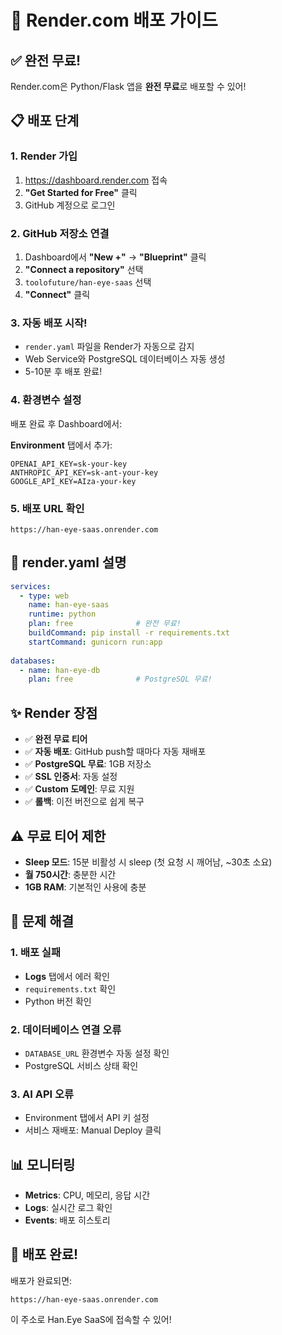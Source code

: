 # 🚀 Render.com 배포 가이드

## ✅ 완전 무료!

Render.com은 Python/Flask 앱을 **완전 무료**로 배포할 수 있어!

## 📋 배포 단계

### 1. Render 가입
1. https://dashboard.render.com 접속
2. **"Get Started for Free"** 클릭
3. GitHub 계정으로 로그인

### 2. GitHub 저장소 연결
1. Dashboard에서 **"New +"** → **"Blueprint"** 클릭
2. **"Connect a repository"** 선택
3. `toolofuture/han-eye-saas` 선택
4. **"Connect"** 클릭

### 3. 자동 배포 시작!
- `render.yaml` 파일을 Render가 자동으로 감지
- Web Service와 PostgreSQL 데이터베이스 자동 생성
- 5-10분 후 배포 완료!

### 4. 환경변수 설정
배포 완료 후 Dashboard에서:

**Environment** 탭에서 추가:
```
OPENAI_API_KEY=sk-your-key
ANTHROPIC_API_KEY=sk-ant-your-key
GOOGLE_API_KEY=AIza-your-key
```

### 5. 배포 URL 확인
```
https://han-eye-saas.onrender.com
```

## 🎯 render.yaml 설명

```yaml
services:
  - type: web
    name: han-eye-saas
    runtime: python
    plan: free              # 완전 무료!
    buildCommand: pip install -r requirements.txt
    startCommand: gunicorn run:app
    
databases:
  - name: han-eye-db
    plan: free              # PostgreSQL 무료!
```

## ✨ Render 장점

- ✅ **완전 무료 티어**
- ✅ **자동 배포**: GitHub push할 때마다 자동 재배포
- ✅ **PostgreSQL 무료**: 1GB 저장소
- ✅ **SSL 인증서**: 자동 설정
- ✅ **Custom 도메인**: 무료 지원
- ✅ **롤백**: 이전 버전으로 쉽게 복구

## ⚠️ 무료 티어 제한

- **Sleep 모드**: 15분 비활성 시 sleep (첫 요청 시 깨어남, ~30초 소요)
- **월 750시간**: 충분한 시간
- **1GB RAM**: 기본적인 사용에 충분

## 🔧 문제 해결

### 1. 배포 실패
- **Logs** 탭에서 에러 확인
- `requirements.txt` 확인
- Python 버전 확인

### 2. 데이터베이스 연결 오류
- `DATABASE_URL` 환경변수 자동 설정 확인
- PostgreSQL 서비스 상태 확인

### 3. AI API 오류
- Environment 탭에서 API 키 설정
- 서비스 재배포: Manual Deploy 클릭

## 📊 모니터링

- **Metrics**: CPU, 메모리, 응답 시간
- **Logs**: 실시간 로그 확인
- **Events**: 배포 히스토리

## 🎉 배포 완료!

배포가 완료되면:
```
https://han-eye-saas.onrender.com
```

이 주소로 Han.Eye SaaS에 접속할 수 있어!

